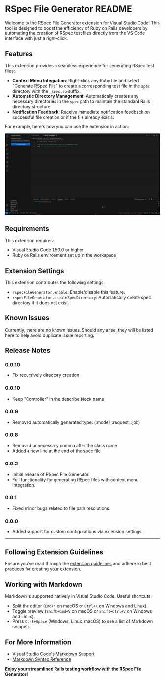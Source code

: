 # RSpec File Generator README

Welcome to the RSpec File Generator extension for Visual Studio Code! This tool is designed to boost the efficiency of Ruby on Rails developers by automating the creation of RSpec test files directly from the VS Code interface with just a right-click.

## Features

This extension provides a seamless experience for generating RSpec test files:

- **Context Menu Integration**: Right-click any Ruby file and select "Generate RSpec File" to create a corresponding test file in the `spec` directory with the `_spec.rb` suffix.
- **Automatic Directory Management**: Automatically creates any necessary directories in the `spec` path to maintain the standard Rails directory structure.
- **Notification Feedback**: Receive immediate notification feedback on successful file creation or if the file already exists.

For example, here's how you can use the extension in action:

![Generate Rspec](demo.gif)

## Requirements

This extension requires:
- Visual Studio Code 1.50.0 or higher
- Ruby on Rails environment set up in the workspace

## Extension Settings

This extension contributes the following settings:
- `rspecFileGenerator.enable`: Enable/disable this feature.
- `rspecFileGenerator.createSpecDirectory`: Automatically create spec directory if it does not exist.

## Known Issues

Currently, there are no known issues. Should any arise, they will be listed here to help avoid duplicate issue reporting.

## Release Notes

### 0.0.10

- Fix recursively directory creation

### 0.0.10

- Keep "Controller" in the describe block name

### 0.0.9

- Removed automatically generated type: (:model, :request, :job)

### 0.0.8

- Removed unnecessary comma after the class name
- Added a new line at the end of the spec file

### 0.0.2

- Initial release of RSpec File Generator.
- Full functionality for generating RSpec files with context menu integration.

### 0.0.1

- Fixed minor bugs related to file path resolutions.

### 0.0.0

- Added support for custom configurations via extension settings.

---

## Following Extension Guidelines

Ensure you've read through the [extension guidelines](https://code.visualstudio.com/api/references/extension-guidelines) and adhere to best practices for creating your extension.

## Working with Markdown

Markdown is supported natively in Visual Studio Code. Useful shortcuts:
- Split the editor (`Cmd+\` on macOS or `Ctrl+\` on Windows and Linux).
- Toggle preview (`Shift+Cmd+V` on macOS or `Shift+Ctrl+V` on Windows and Linux).
- Press `Ctrl+Space` (Windows, Linux, macOS) to see a list of Markdown snippets.

## For More Information

- [Visual Studio Code's Markdown Support](http://code.visualstudio.com/docs/languages/markdown)
- [Markdown Syntax Reference](https://help.github.com/articles/markdown-basics/)

**Enjoy your streamlined Rails testing workflow with the RSpec File Generator!**
